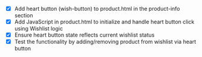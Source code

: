 - [x] Add heart button (wish-button) to product.html in the product-info section
- [x] Add JavaScript in product.html to initialize and handle heart button click using Wishlist logic
- [x] Ensure heart button state reflects current wishlist status
- [x] Test the functionality by adding/removing product from wishlist via heart button
